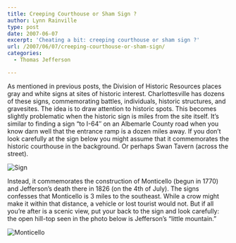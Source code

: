 ```yaml
---
title: Creeping Courthouse or Sham Sign ?
author: Lynn Rainville
type: post
date: 2007-06-07
excerpt: 'Cheating a bit: creeping courthouse or sham sign ?'
url: /2007/06/07/creeping-courthouse-or-sham-sign/
categories:
  - Thomas Jefferson

---
```


As mentioned in previous posts, the Division of Historic Resources places gray
and white signs at sites of historic interest. Charlottesville has dozens of
these signs, commemorating battles, individuals, historic structures, and
gravesites. The idea is to draw attention to historic spots. This becomes
slightly problematic when the historic sign is miles from the site itself. It’s
similar to finding a sign “to I-64″ on an Albemarle County road when you know
darn well that the entrance ramp is a dozen miles away. If you don’t look
carefully at the sign below you might assume that it commemorates the historic
courthouse in the background. Or perhaps Swan Tavern (across the street).

![Sign](/media/2007/06/monticellosign1.jpg)

Instead, it commemorates the construction of Monticello (begun in 1770) and
Jefferson’s death there in 1826 (on the 4th of July). The signs confesses that
Monticello is 3 miles to the southeast. While a crow might make it within that
distance, a vehicle or lost tourist would not. But if all you’re after is a
scenic view, put your back to the sign and look carefully: the open hill-top
seen in the photo below is Jefferson’s “little mountain.”

![Monticello](/media/2007/06/monticellosign2.jpg)
